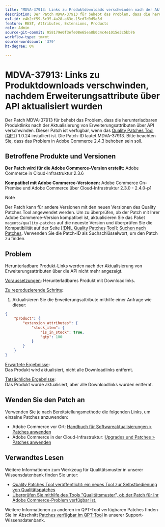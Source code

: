 ```yaml
---
title: "MDVA-37913: Links zu Produktdownloads verschwinden nach der Aktualisierung von Erweiterungsattributen über API"
description: Der Patch MDVA-37913 für behebt das Problem, dass die herunterladbaren Produktlinks nach der Aktualisierung von Erweiterungsattributen über API verschwinden. Dieser Patch ist verfügbar, wenn das [Quality Patches Tool (QPT)](/help/announcements/adobe-commerce-announcements/magento-quality-patches-released-new-tool-to-self-serve-quality-patches.md) 1.0.24 installiert ist. Die Patch-ID lautet MDVA-37913. Bitte beachten Sie, dass das Problem in Adobe Commerce 2.4.3 behoben sein soll.
exl-id: e4b2cf59-5c35-4a28-a63e-15cd7d0d5a5d
feature: REST, Attributes, Extensions, Products
role: Admin
source-git-commit: 958179e0f3efe08e65ea8b0c4c4e1015e3c5bb76
workflow-type: tm+mt
source-wordcount: '379'
ht-degree: 0%

---
```


# MDVA-37913: Links zu Produktdownloads verschwinden, nachdem Erweiterungsattribute über API aktualisiert wurden

Der Patch MDVA-37913 für behebt das Problem, dass die herunterladbaren Produktlinks nach der Aktualisierung von Erweiterungsattributen über API verschwinden. Dieser Patch ist verfügbar, wenn das [Quality Patches Tool (QPT)](/help/announcements/adobe-commerce-announcements/magento-quality-patches-released-new-tool-to-self-serve-quality-patches.md) 1.0.24 installiert ist. Die Patch-ID lautet MDVA-37913. Bitte beachten Sie, dass das Problem in Adobe Commerce 2.4.3 behoben sein soll.


## Betroffene Produkte und Versionen

**Der Patch wird für die Adobe Commerce-Version erstellt:**
Adobe Commerce in Cloud-Infrastruktur 2.3.6

**Kompatibel mit Adobe Commerce-Versionen:**
Adobe Commerce On-Premise und Adobe Commerce über Cloud-Infrastruktur 2.3.0 - 2.4.0-p1
>[!NOTE]
>
>Der Patch kann für andere Versionen mit den neuen Versionen des Quality Patches Tool angewendet werden. Um zu überprüfen, ob der Patch mit Ihrer Adobe Commerce-Version kompatibel ist, aktualisieren Sie das Paket `magento/quality-patches` auf die neueste Version und überprüfen Sie die Kompatibilität auf der Seite [[!DNL Quality Patches Tool]: Suchen nach Patches](https://devdocs.magento.com/quality-patches/tool.html#patch-grid). Verwenden Sie die Patch-ID als Suchschlüsselwort, um den Patch zu finden.


## Problem

Herunterladbare Produkt-Links werden nach der Aktualisierung von Erweiterungsattributen über die API nicht mehr angezeigt.

<u>Voraussetzungen</u>:
Herunterladbares Produkt mit Downloadlinks.

<u>Zu reproduzierende Schritte</u>:

1. Aktualisieren Sie die Erweiterungsattribute mithilfe einer Anfrage wie dieser:

```JSON
{
    "product": {
        "extension_attributes": {
            "stock_item": {
                "is_in_stock": true,
                "qty": 100
            }
        }
    }
}
```

<u>Erwartete Ergebnisse</u>:<br>
Das Produkt wird aktualisiert, nicht alle Downloadlinks entfernt.

<u>Tatsächliche Ergebnisse</u>:<br>
Das Produkt wurde aktualisiert, aber alle Downloadlinks wurden entfernt.


## Wenden Sie den Patch an

Verwenden Sie je nach Bereitstellungsmethode die folgenden Links, um einzelne Patches anzuwenden:

* Adobe Commerce vor Ort: [Handbuch für Softwareaktualisierungen > Patches anwenden](https://devdocs.magento.com/guides/v2.4/comp-mgr/patching/mqp.html)
* Adobe Commerce in der Cloud-Infrastruktur: [Upgrades und Patches > Patches anwenden](https://devdocs.magento.com/cloud/project/project-patch.html)

## Verwandtes Lesen

Weitere Informationen zum Werkzeug für Qualitätsmuster in unserer Wissensdatenbank finden Sie unter:

* [Quality Patches Tool veröffentlicht: ein neues Tool zur Selbstbedienung von Qualitätspatches](/help/announcements/adobe-commerce-announcements/magento-quality-patches-released-new-tool-to-self-serve-quality-patches.md)
* [Überprüfen Sie mithilfe des Tools &quot;Qualitätsmuster&quot;, ob der Patch für Ihr Adobe Commerce-Problem verfügbar ist.](/help/support-tools/patches-available-in-qpt-tool/check-patch-for-magento-issue-with-magento-quality-patches.md)

Weitere Informationen zu anderen im QPT-Tool verfügbaren Patches finden Sie im Abschnitt [Patches verfügbar im QPT-Tool](https://support.magento.com/hc/en-us/sections/360010506631-Patches-available-in-QPT-tool-) in unserer Support-Wissensdatenbank.
